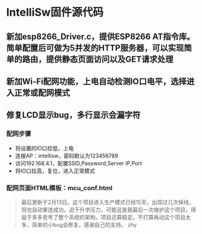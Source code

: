 # IntelliSw固件源代码

## 新加esp8266_Driver.c，提供ESP8266 AT指令库。简单配置后可做为5并发的HTTP服务器，可以实现简单的路由，提供静态页面访问以及GET请求处理

## 新加Wi-Fi配网功能，上电自动检测IO口电平，选择进入正常或配网模式

## 修复LCD显示bug，多行显示会漏字符

### 配网步骤

- 将设置的IO口拉低，上电
- 连接AP：intellisw，密码默认为123456789
- 访问192.168.4.1，配置SSID,Password,Server IP,Port
- 将IO口拉高，复位，进入正常模式

### 配网页面HTML模板：mcu_conf.html

> 最后更新于2月13日。这个项目进入生产模式已经15天，出现过几次掉线，但也自动重连成功。迫于升学压力，可能这是我最后一次维护这个项目，得益于多多思考了整个系统的架构，项目还算稳定。不打算再动这个项目太多，简单的小bug会修复。感谢自己的支持。
> zhy
